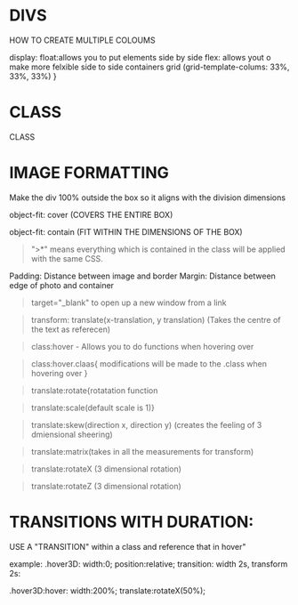 # DIVS

HOW TO CREATE MULTIPLE COLOUMS

display: 
    float:allows you to put elements side by side
    flex: allows yout o make more felxible side to side containers 
    grid (grid-template-colums: 33%, 33%, 33%)
}



# CLASS

CLASS



# IMAGE FORMATTING
Make the div 100% outside the box so it aligns with the division dimensions

object-fit: cover (COVERS THE ENTIRE BOX)

object-fit: contain (FIT WITHIN THE DIMENSIONS OF THE BOX)

>  ">*"  means everything which is contained in the class will be applied with the same CSS. 


Padding: Distance between image and border
Margin: Distance between edge of photo and container


> target="_blank" to open up a new window from a link

> transform: translate(x-translation, y translation) (Takes the centre of the text as referecen)

>class:hover - Allows you to do functions when hovering over 

>class:hover.claas{
    modifications will be made to the .class when hovering over
}

>translate:rotate{rotatation function

>translate:scale(default scale is 1)}

>translate:skew(direction x, direction y) (creates the feeling of 3 dmiensional sheering)

>translate:matrix(takes in all the measurements for transform)

>translate:rotateX (3 dimensional rotation)

>translate:rotateZ (3 dimensional rotation)

# TRANSITIONS WITH DURATION:
USE A "TRANSITION" within a class and reference that in hover"

example:
.hover3D:
width:0;
position:relative;
transition: width 2s, transform 2s:

.hover3D:hover:
width:200%;
translate:rotateX(50%);

